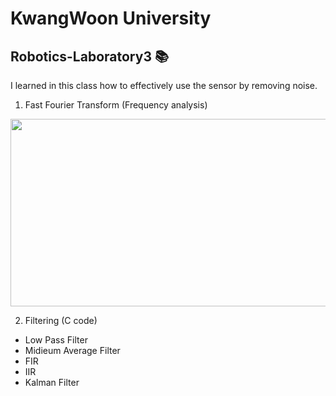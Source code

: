 # KwangWoon University 
## Robotics-Laboratory3 :books:

I learned in this class how to effectively use the sensor by removing noise.

1. Fast Fourier Transform (Frequency analysis)
<img src="https://user-images.githubusercontent.com/76679855/154417278-76ee8a46-3347-420d-9256-e6be0a0e5cbc.png"  width="700" height="300">

2. Filtering (C code)
- Low Pass Filter
- Midieum Average Filter
- FIR
- IIR
- Kalman Filter
